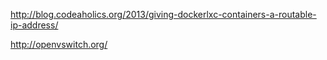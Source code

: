 http://blog.codeaholics.org/2013/giving-dockerlxc-containers-a-routable-ip-address/

http://openvswitch.org/